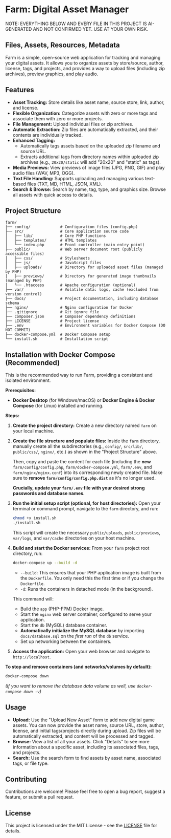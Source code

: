 # Farm: Digital Asset Manager

NOTE: EVERYTHING BELOW AND EVERY FILE IN THIS PROJECT IS AI-GENERATED AND NOT CONFIRMED YET.  USE AT YOUR OWN RISK.

## Files, Assets, Resources, Metadata

Farm is a simple, open-source web application for tracking and managing your digital assets. It allows you to organize assets by store/source, author, license, tags, and projects, and provides a way to upload files (including zip archives), preview graphics, and play audio.

## Features

* **Asset Tracking:** Store details like asset name, source store, link, author, and license.
* **Flexible Organization:** Categorize assets with zero or more tags and associate them with zero or more projects.
* **File Management:** Upload individual files or zip archives.
* **Automatic Extraction:** Zip files are automatically extracted, and their contents are individually tracked.
* **Enhanced Tagging:**
    * Automatically tags assets based on the uploaded zip filename and source URL.
    * Extracts additional tags from directory names within uploaded zip archives (e.g., `20x20/static` will add "20x20" and "static" as tags).
* **Media Previews:** View previews of image files (JPG, PNG, GIF) and play audio files (WAV, MP3, OGG).
* **Text File Handling:** Supports uploading and managing various text-based files (TXT, MD, HTML, JSON, XML).
* **Search & Browse:** Search by name, tag, type, and graphics size. Browse all assets with quick access to details.

## Project Structure

```
farm/
├── config/             # Configuration files (config.php)
├── src/                # Core application source code
│   ├── lib/            # Core PHP functions
│   ├── templates/      # HTML templates
│   └── index.php       # Front controller (main entry point)
├── public/             # Web server document root (publicly accessible files)
│   ├── css/            # Stylesheets
│   ├── js/             # JavaScript files
│   ├── uploads/        # Directory for uploaded asset files (managed by PHP)
│   ├── previews/       # Directory for generated image thumbnails (managed by PHP)
│   └── .htaccess       # Apache configuration (optional)
├── var/                # Volatile data: logs, cache (excluded from version control)
├── docs/               # Project documentation, including database schema
├── nginx/              # Nginx configuration for Docker
├── .gitignore          # Git ignore file
├── composer.json       # Composer dependency definitions
├── LICENSE             # Project license
├── .env                # Environment variables for Docker Compose (DO NOT COMMIT)
├── docker-compose.yml  # Docker Compose setup
└── install.sh          # Installation script
```

## Installation with Docker Compose (Recommended)

This is the recommended way to run Farm, providing a consistent and isolated environment.

**Prerequisites:**

* **Docker Desktop** (for Windows/macOS) or **Docker Engine & Docker Compose** (for Linux) installed and running.

**Steps:**

1.  **Create the project directory:**
    Create a new directory named `farm` on your local machine.

2.  **Create the file structure and populate files:**
    Inside the `farm` directory, manually create all the subdirectories (e.g., `config/`, `src/lib/`, `public/css/`, `nginx/`, etc.) as shown in the "Project Structure" above.

    Then, copy and paste the content for each file (including the **new** `farm/config/config.php`, `farm/docker-compose.yml`, `farm/.env`, and `farm/nginx/nginx.conf`) into its corresponding newly created file. Make sure to **remove `farm/config/config.php.dist`** as it's no longer used.

    **Crucially, update your `farm/.env` file with your desired strong passwords and database names.**

3.  **Run the initial setup script (optional, for host directories):**
    Open your terminal or command prompt, navigate to the `farm` directory, and run:
    ```bash
    chmod +x install.sh
    ./install.sh
    ```
    This script will create the necessary `public/uploads`, `public/previews`, `var/logs`, and `var/cache` directories on your host machine.

4.  **Build and start the Docker services:**
    From your `farm` project root directory, run:
    ```bash
    docker-compose up --build -d
    ```
    * `--build`: This ensures that your PHP application image is built from the `Dockerfile`. You only need this the first time or if you change the `Dockerfile`.
    * `-d`: Runs the containers in detached mode (in the background).

    This command will:
    * Build the `app` (PHP-FPM) Docker image.
    * Start the `nginx` web server container, configured to serve your application.
    * Start the `db` (MySQL) database container.
    * **Automatically initialize the MySQL database** by importing `docs/database.sql` on the *first run* of the `db` service.
    * Set up networking between the containers.

5.  **Access the application:**
    Open your web browser and navigate to `http://localhost`.

**To stop and remove containers (and networks/volumes by default):**
```bash
docker-compose down
```
*(If you want to remove the database data volume as well, use `docker-compose down -v`)*

## Usage

* **Upload:** Use the "Upload New Asset" form to add new digital game assets. You can now provide the asset name, source URL, store, author, license, and initial tags/projects directly during upload. Zip files will be automatically extracted, and content will be processed and tagged.
* **Browse:** View a list of all your assets. Click "Details" to see more information about a specific asset, including its associated files, tags, and projects.
* **Search:** Use the search form to find assets by asset name, associated tags, or file type.

## Contributing

Contributions are welcome! Please feel free to open a bug report, suggest a feature, or submit a pull request.

## License

This project is licensed under the MIT License - see the [LICENSE](LICENSE) file for details.